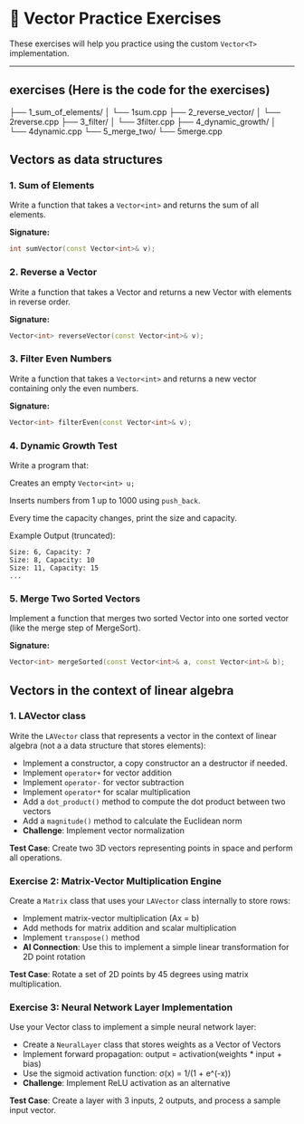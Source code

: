 # 📘 Vector Practice Exercises

These exercises will help you practice using the custom `Vector<T>` implementation.

---

## exercises (Here is the code for the exercises)
├── 1_sum_of_elements/
│   └── 1sum.cpp
├── 2_reverse_vector/
│   └── 2reverse.cpp
├── 3_filter/
│   └── 3filter.cpp
├── 4_dynamic_growth/
│   └── 4dynamic.cpp
└── 5_merge_two/
    └── 5merge.cpp


## Vectors as data structures

### 1. **Sum of Elements**
Write a function that takes a `Vector<int>` and returns the sum of all elements.  

**Signature:**
```cpp
int sumVector(const Vector<int>& v);
```
### 2. Reverse a Vector

Write a function that takes a Vector<int> and returns a new Vector<int> with elements in reverse order.

**Signature:**
```cpp
Vector<int> reverseVector(const Vector<int>& v);
```

### 3. **Filter Even Numbers**

Write a function that takes a `Vector<int>` and returns a new vector containing only the even numbers.

**Signature:**
```cpp
Vector<int> filterEven(const Vector<int>& v);
```

### 4. Dynamic Growth Test

Write a program that:

Creates an empty `Vector<int> u;`

Inserts numbers from 1 up to 1000 using `push_back`.

Every time the capacity changes, print the size and capacity.

Example Output (truncated):
```
Size: 6, Capacity: 7
Size: 8, Capacity: 10
Size: 11, Capacity: 15
...
```

### 5. Merge Two Sorted Vectors

Implement a function that merges two sorted Vector<int> into one sorted vector (like the merge step of MergeSort).

**Signature:**
```cpp
Vector<int> mergeSorted(const Vector<int>& a, const Vector<int>& b);
```

## Vectors in the context of linear algebra

### 1. LAVector class
Write the `LAVector` class that represents a vector in the context of linear
algebra (not a a data structure that stores elements):
- Implement a constructor, a copy constructor an a destructor if needed.
- Implement `operator+` for vector addition
- Implement `operator-` for vector subtraction  
- Implement `operator*` for scalar multiplication
- Add a `dot_product()` method to compute the dot product between two vectors
- Add a `magnitude()` method to calculate the Euclidean norm
- **Challenge**: Implement vector normalization

**Test Case**: Create two 3D vectors representing points in space and perform all operations.

### Exercise 2: Matrix-Vector Multiplication Engine
Create a `Matrix` class that uses your `LAVector` class internally to store rows:
- Implement matrix-vector multiplication (Ax = b)
- Add methods for matrix addition and scalar multiplication
- Implement `transpose()` method
- **AI Connection**: Use this to implement a simple linear transformation for 2D point rotation

**Test Case**: Rotate a set of 2D points by 45 degrees using matrix multiplication.

### Exercise 3: Neural Network Layer Implementation
Use your Vector class to implement a simple neural network layer:
- Create a `NeuralLayer` class that stores weights as a Vector of Vectors
- Implement forward propagation: output = activation(weights * input + bias)
- Use the sigmoid activation function: σ(x) = 1/(1 + e^(-x))
- **Challenge**: Implement ReLU activation as an alternative

**Test Case**: Create a layer with 3 inputs, 2 outputs, and process a sample input vector.


